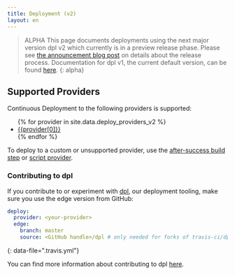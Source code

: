 ```yaml
---
title: Deployment (v2)
layout: en
---
```


> ALPHA This page documents deployments using the next major version dpl v2 which
> currently is in a preview release phase. Please see [the announcement blog post](https://blog.travis-ci.com/2019-08-27-deployment-tooling-dpl-v2-preview-release) on details
> about the release process. Documentation for dpl v1, the current default
> version, can be found [here](/user/deployments). {: alpha}

## Supported Providers

Continuous Deployment to the following providers is supported:

<ul class="list-language">
{% for provider in site.data.deploy_providers_v2 %}
  <li><a href="{{provider[1]}}">{{provider[0]}}</a></li>
{% endfor %}
</ul>

To deploy to a custom or unsupported provider, use the [after-success build
step](/user/deployment/custom/) or [script provider](/user/deployment/script).

### Contributing to dpl

If you contribute to or experiment with [dpl](https://github.com/travis-ci/dpl), our deployment tooling, make sure you use the edge version from GitHub:

```yaml
deploy:
  provider: <your-provider>
  edge:
    branch: master
    source: <GitHub handle>/dpl # only needed for forks of travis-ci/dpl
```
{: data-file=".travis.yml"}

You can find more information about contributing to dpl [here](https://github.com/travis-ci/dpl#contributing-to-dpl).
